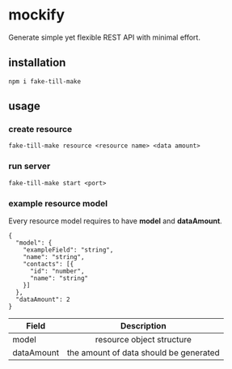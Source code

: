 # mockify

Generate simple yet flexible REST API with minimal effort.

## installation

```npm i fake-till-make```

## usage

### create resource

```fake-till-make resource <resource name> <data amount>```

### run server

```fake-till-make start <port>```

### example resource model

Every resource model requires to have <b>model</b> and <b>dataAmount</b>.

```$xslt
{
  "model": {
    "exampleField": "string",
    "name": "string",
    "contacts": [{
      "id": "number",
      "name": "string"
    }]
  },
  "dataAmount": 2
}
```

| Field         | Description   |
| ------------- |:-------------:|
| model         | resource object structure |
| dataAmount    | the amount of data should be generated |

